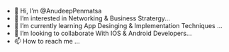 - 👋 Hi, I’m @AnudeepPenmatsa
- 👀 I’m interested in Networking & Business Stratergy...
- 🌱 I’m currently learning App Desinging & Implementation Techniques ...
- 💞️ I’m looking to collaborate With IOS & Android Developers...
- 📫 How to reach me ...

<!---
AnudeepPenmatsa/AnudeepPenmatsa is a ✨ special ✨ repository because its `README.md` (this file) appears on your GitHub profile.
You can click the Preview link to take a look at your changes.
--->
